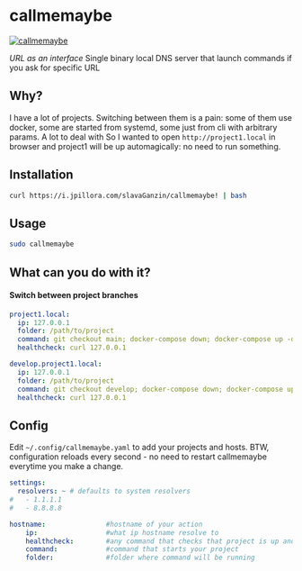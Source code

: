 # callmemaybe

[![callmemaybe](https://media3.giphy.com/media/kGdRnb1kF4OmQ/giphy.gif?cid=ecf05e472pq6o5ggg6vq0w1b88g3221a7cevv2orxgm6rva7&rid=giphy.gif&ct=g)](https://www.youtube.com/watch?v=fWNaR-rxAic&t=86s)

*URL as an interface*
Single binary local DNS server that launch commands if you ask for specific URL

## Why?

I have a lot of projects. Switching between them is a pain: some of them use docker, some are started from systemd, some just from cli with arbitrary params. A lot to deal with
So I wanted to open `http://project1.local` in browser and project1 will be up automagically: no need to run something.

## Installation
```bash
curl https://i.jpillora.com/slavaGanzin/callmemaybe! | bash
```

## Usage
```bash
sudo callmemaybe
```

## What can you do with it?

#### Switch between project branches
```yaml
project1.local:
  ip: 127.0.0.1
  folder: /path/to/project
  command: git checkout main; docker-compose down; docker-compose up -d
  healthcheck: curl 127.0.0.1

develop.project1.local:
  ip: 127.0.0.1
  folder: /path/to/project
  command: git checkout develop; docker-compose down; docker-compose up -d
  healthcheck: curl 127.0.0.1
```

## Config

Edit `~/.config/callmemaybe.yaml` to add your projects and hosts.
BTW, configuration reloads every second - no need to restart callmemaybe everytime you make a change.

```yaml
settings:
  resolvers: ~ # defaults to system resolvers
#   - 1.1.1.1
#   - 8.8.8.8

hostname:               #hostname of your action
    ip:                 #what ip hostname resolve to
    healthcheck:        #any command that checks that project is up and there is no need to run something to start it
    command:            #command that starts your project
    folder:             #folder where command will be running
```
